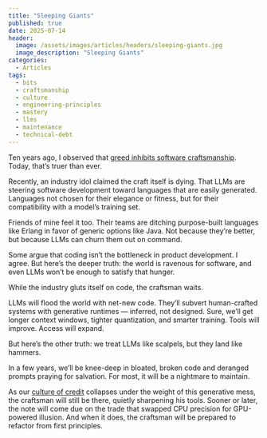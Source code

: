 ```yaml
---
title: "Sleeping Giants"
published: true
date: 2025-07-14
header:
  image: /assets/images/articles/headers/sleeping-giants.jpg
  image_description: "Sleeping Giants"
categories:
  - Articles
tags:
  - bits
  - craftsmanship
  - culture
  - engineering-principles
  - mastery
  - llms
  - maintenance
  - technical-debt
---
```


Ten years ago, I observed that [greed inhibits software craftsmanship](https://spacebar.dev/archives/2015-04-27-the-software-shokunin/). Today, that’s truer than ever.

Recently, an industry idol claimed the craft itself is dying. That LLMs are steering software development toward languages that are easily generated. Languages not chosen for their elegance or fitness, but for their compatibility with a model’s training set.

Friends of mine feel it too. Their teams are ditching purpose-built languages like Erlang in favor of generic options like Java. Not because they’re better, but because LLMs can churn them out on command.

Some argue that coding isn’t the bottleneck in product development. I agree. But here’s the deeper truth: the world is ravenous for software, and even LLMs won’t be enough to satisfy that hunger.

While the industry gluts itself on code, the craftsman waits.

LLMs will flood the world with net-new code. They’ll subvert human-crafted systems with generative runtimes — inferred, not designed. Sure, we’ll get longer context windows, tighter quantization, and smarter training. Tools will improve. Access will expand.

But here’s the other truth: we treat LLMs like scalpels, but they land like hammers.

In a few years, we’ll be knee-deep in bloated, broken code and deranged prompts praying for salvation. For most, it will be a nightmare to maintain.

As our [culture of credit](https://spacebar.dev/archives/2014-02-22-a-culture-of-credit/) collapses under the weight of this generative mess, the craftsman will still be there, quietly sharpening his tools. Sooner or later, the note will come due on the trade that swapped CPU precision for GPU-powered illusion. And when it does, the craftsman will be prepared to refactor from first principles.
